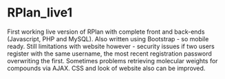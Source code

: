 # RPlan_live1
First working live version of RPlan with complete front and back-ends (Javascript, PHP and MySQL). Also written using Bootstrap - so mobile ready. Still limitations with website however - security issues if two users register with the same username, the most recent registration password overwriting the first. Sometimes problems retrieving molecular weights for compounds via AJAX. CSS and look of website also can be improved. 

